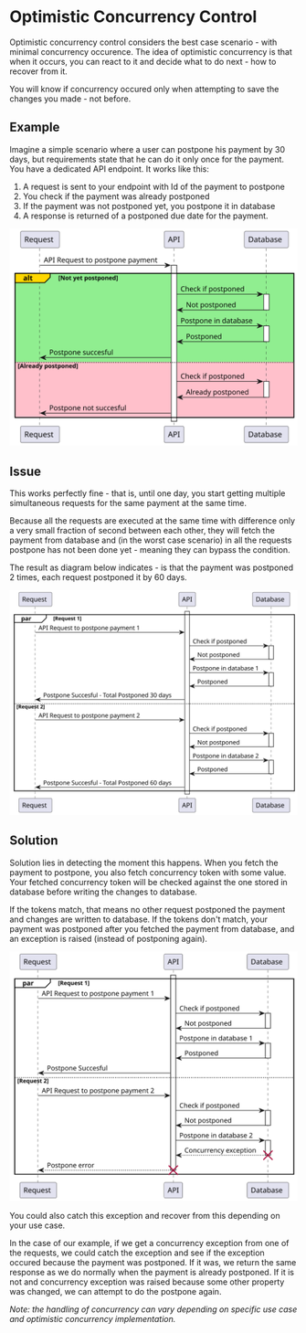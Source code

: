 ﻿# Optimistic Concurrency Control
Optimistic concurrency control considers the best case scenario - with minimal concurrency occurence.
The idea of optimistic concurrency is that when it occurs, you can react to it and decide what to do next - how to recover from it.

You will know if concurrency occured only when attempting to save the changes you made - not before.

## Example
Imagine a simple scenario where a user can postpone his payment by 30 days, but requirements state that he can do it only once for the payment.
You have a dedicated API endpoint. It works like this:

1. A request is sent to your endpoint with Id of the payment to postpone
2. You check if the payment was already postponed
3. If the payment was not postponed yet, you postpone it in database
4. A response is returned of a postponed due date for the payment.

![Postpone Endpoint](https://github.com/lukaskuko9/EasyConcurrency/blob/master/Readme/OptimisticConcurrency/1.svg)

## Issue
This works perfectly fine - that is, until one day,
you start getting multiple simultaneous requests for the same payment at the same time.

Because all the requests are executed at the same time with difference
only a very small fraction of second between each other,
they will fetch the payment from database and (in the worst case scenario)
in all the requests postpone has not been done yet - meaning they can bypass the condition.

The result as diagram below indicates - is that the payment was postponed 2 times, each request postponed it by 60 days.

![Postpone Issue](https://github.com/lukaskuko9/EasyConcurrency/blob/master/Readme/OptimisticConcurrency/2.svg)

## Solution
Solution lies in detecting the moment this happens.
When you fetch the payment to postpone,
you also fetch concurrency token with some value.
Your fetched concurrency token will be checked against the one stored in database
before writing the changes to database.

If the tokens match, that means no other request postponed the payment and changes are written to database.
If the tokens don't match, your payment was postponed after you fetched the payment from database,
and an exception is raised (instead of postponing again).

![Postpone Issue](https://github.com/lukaskuko9/EasyConcurrency/blob/readmes/Readme/OptimisticConcurrency/3.svg)

You could also catch this exception and recover from this depending on your use case.

In the case of our example, if we get a concurrency exception from one of the requests, we could catch the exception and see if the exception occured because the payment was postponed. 
If it was, we return the same response as we do normally when the payment is already postponed.
If it is not and concurrency exception was raised because some other property was changed, we can attempt to do the postpone again.

_Note: the handling of concurrency can vary depending on specific use case and optimistic concurrency implementation._
